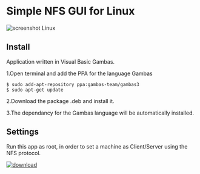 # Simple NFS GUI for Linux

![screenshot Linux](https://cloud.githubusercontent.com/assets/24923693/21937000/xxxxxxx.png)


## Install

Application written in Visual Basic Gambas. 

1.Open terminal and add the PPA for the language Gambas

    $ sudo add-apt-repository ppa:gambas-team/gambas3
    $ sudo apt-get update 
  
2.Download the package .deb and install it.

3.The dependancy for the Gambas language will be automatically installed.


## Settings

Run this app as root, in order to set a machine as Client/Server using the NFS protocol.

[![download][2]][1]

  [1]: https://github.com/Philippe734/VPN-Lifeguard/raw/master/Linux/1.0.4/xxxxxxx.deb
  [2]: https://cloud.githubusercontent.com/assets/24923693/21723900/7fdda69e-d432-11e6-8ab1-87dd79f36fe5.gif
